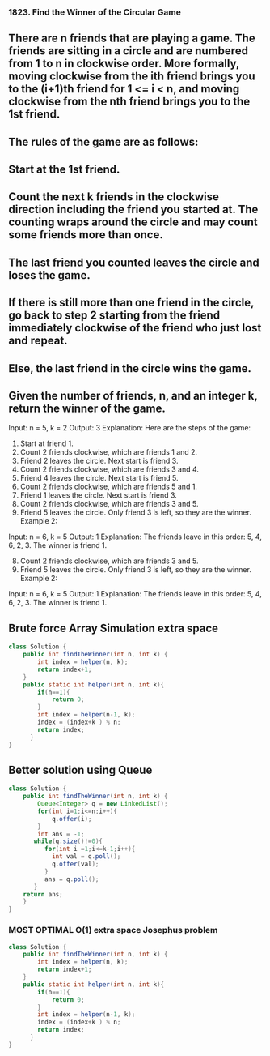 ### 1823. Find the Winner of the Circular Game


## There are n friends that are playing a game. The friends are sitting in a circle and are numbered from 1 to n in clockwise order. More formally, moving clockwise from the ith friend brings you to the (i+1)th friend for 1 <= i < n, and moving clockwise from the nth friend brings you to the 1st friend.

## The rules of the game are as follows:

## Start at the 1st friend.
## Count the next k friends in the clockwise direction including the friend you started at. The counting wraps around the circle and may count some friends more than once.
## The last friend you counted leaves the circle and loses the game.
## If there is still more than one friend in the circle, go back to step 2 starting from the friend immediately clockwise of the friend who just lost and repeat.
## Else, the last friend in the circle wins the game.
## Given the number of friends, n, and an integer k, return the winner of the game.



Input: n = 5, k = 2
Output: 3
Explanation: Here are the steps of the game:
1) Start at friend 1.
2) Count 2 friends clockwise, which are friends 1 and 2.
3) Friend 2 leaves the circle. Next start is friend 3.
4) Count 2 friends clockwise, which are friends 3 and 4.
5) Friend 4 leaves the circle. Next start is friend 5.
6) Count 2 friends clockwise, which are friends 5 and 1.
7) Friend 1 leaves the circle. Next start is friend 3.
8) Count 2 friends clockwise, which are friends 3 and 5.
9) Friend 5 leaves the circle. Only friend 3 is left, so they are the winner.
Example 2:

Input: n = 6, k = 5
Output: 1
Explanation: The friends leave in this order: 5, 4, 6, 2, 3. The winner is friend 1.
 
8) Count 2 friends clockwise, which are friends 3 and 5.
9) Friend 5 leaves the circle. Only friend 3 is left, so they are the winner.
Example 2:

Input: n = 6, k = 5
Output: 1
Explanation: The friends leave in this order: 5, 4, 6, 2, 3. The winner is friend 1.


## Brute force Array Simulation extra space

```java
class Solution {
    public int findTheWinner(int n, int k) {
        int index = helper(n, k);
        return index+1;
    }
    public static int helper(int n, int k){
        if(n==1){
            return 0;
        }
        int index = helper(n-1, k);
        index = (index+k ) % n;
        return index;
      }
}
```



## Better  solution using Queue 

```java
class Solution {
    public int findTheWinner(int n, int k) {
        Queue<Integer> q = new LinkedList();
        for(int i=1;i<=n;i++){
            q.offer(i);
        }
        int ans = -1;
       while(q.size()!=0){
          for(int i =1;i<=k-1;i++){
            int val = q.poll();
            q.offer(val);
          }
          ans = q.poll();
       }
    return ans;
    }
}
```



### MOST OPTIMAL O(1) extra space Josephus problem

```java
class Solution {
    public int findTheWinner(int n, int k) {
        int index = helper(n, k);
        return index+1;
    }
    public static int helper(int n, int k){
        if(n==1){
            return 0;
        }
        int index = helper(n-1, k);
        index = (index+k ) % n;
        return index;
      }
}
```